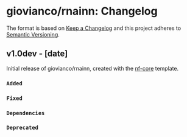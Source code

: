 # giovianco/rnainn: Changelog

The format is based on [Keep a Changelog](https://keepachangelog.com/en/1.0.0/)
and this project adheres to [Semantic Versioning](https://semver.org/spec/v2.0.0.html).

## v1.0dev - [date]

Initial release of giovianco/rnainn, created with the [nf-core](https://nf-co.re/) template.

### `Added`

### `Fixed`

### `Dependencies`

### `Deprecated`
